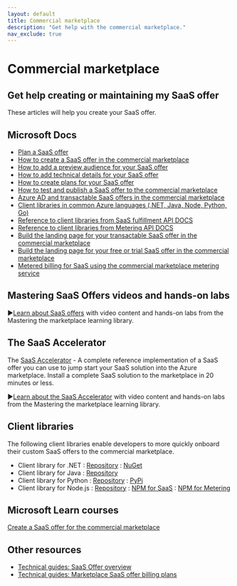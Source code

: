 ```yaml
---
layout: default
title: Commercial marketplace
description: "Get help with the commercial marketplace."
nav_exclude: true
---
```


# Commercial marketplace

## Get help creating or maintaining my SaaS offer

These articles will help you create your SaaS offer. 

## Microsoft Docs

- [Plan a SaaS offer](http://https://docs.microsoft.com/azure/marketplace/plan-saas-offer)
- [How to create a SaaS offer in the commercial marketplace](https://docs.microsoft.com/azure/marketplace/create-new-saas-offer)
- [How to add a preview audience for your SaaS offer](https://docs.microsoft.com/azure/marketplace/create-new-saas-offer-preview)
- [How to add technical details for your SaaS offer](https://docs.microsoft.com/azure/marketplace/create-new-saas-offer-technical)
- [How to create plans for your SaaS offer](https://docs.microsoft.com/azure/marketplace/create-new-saas-offer-plans)
- [How to test and publish a SaaS offer to the commercial marketplace](https://docs.microsoft.com/azure/marketplace/test-publish-saas-offer)
- [Azure AD and transactable SaaS offers in the commercial marketplace](https://docs.microsoft.com/azure/marketplace/azure-ad-saas)
- [Client libraries in common Azure languages (.NET, Java, Node, Python, Go)](#No-content-for-this-topic)
- [Reference to client libraries from SaaS fulfillment API DOCS](https://docs.microsoft.com/azure/marketplace/partner-center-portal/pc-saas-fulfillment-api-v2)
- [Reference to client libraries from Metering API DOCS](https://docs.microsoft.com/azure/marketplace/partner-center-portal/marketplace-metering-service-apis)
- [Build the landing page for your transactable SaaS offer in the commercial marketplace](https://docs.microsoft.com/azure/marketplace/azure-ad-transactable-saas-landing-page)
- [Build the landing page for your free or trial SaaS offer in the commercial marketplace](https://docs.microsoft.com/azure/marketplace/azure-ad-free-or-trial-landing-page)
- [Metered billing for SaaS using the commercial marketplace metering service](https://docs.microsoft.com/azure/marketplace/partner-center-portal/saas-metered-billing)

## Mastering SaaS Offers videos and hands-on labs

▶️[Learn about SaaS offers](https://aka.ms/Mastering-the-Marketplace/saas) with video content and hands-on labs from the Mastering the marketplace learning library.

## The SaaS Accelerator

The [SaaS Accelerator](https://github.com/Azure/Commercial-Marketplace-SaaS-Accelerator) - A complete reference implementation of a SaaS offer you can use to jump start your SaaS solution into the Azure marketplace. Install a complete SaaS solution to the marketplace in 20 minutes or less.

▶️[Learn about the SaaS Accelerator](https://aka.ms/Mastering-the-Marketplace/saas-accelerator) with video content and hands-on labs from the Mastering the marketplace learning library.

## Client libraries

The following client libraries enable developers to more quickly onboard their custom SaaS offers to the commercial marketplace.

- Client library for .NET : [Repository](https://github.com/microsoft/commercial-marketplace-client-dotnet) : [NuGet](https://www.nuget.org/packages/Marketplace.SaaS.Client)
- Client library for Java : [Repository](https://github.com/microsoft/commercial-marketplace-client-java)
- Client library for Python : [Repository](https://github.com/microsoft/commercial-marketplace-client-python) : [PyPi](https://pypi.org/project/azuremarketplace/)
- Client library for Node.js : [Repository](https://github.com/microsoft/commercial-marketplace-client-node) : [NPM for SaaS](https://www.npmjs.com/package/microsoft.marketplace.saas) : [NPM for Metering](https://www.npmjs.com/package/microsoft.marketplace.metering)

## Microsoft Learn courses

[Create a SaaS offer for the commercial marketplace](https://docs.microsoft.com/learn/modules/create-saas-offer-commercial-marketplace/)

## Other resources

- [Technical guides: SaaS Offer overview](https://assetsprod.microsoft.com/mpn/marketplace-saas-offer-overview.pptx)
- [Technical guides: Marketplace SaaS offer billing plans](https://partner.microsoft.com/asset/collection/commercial-marketplace-technical-guides#/)
